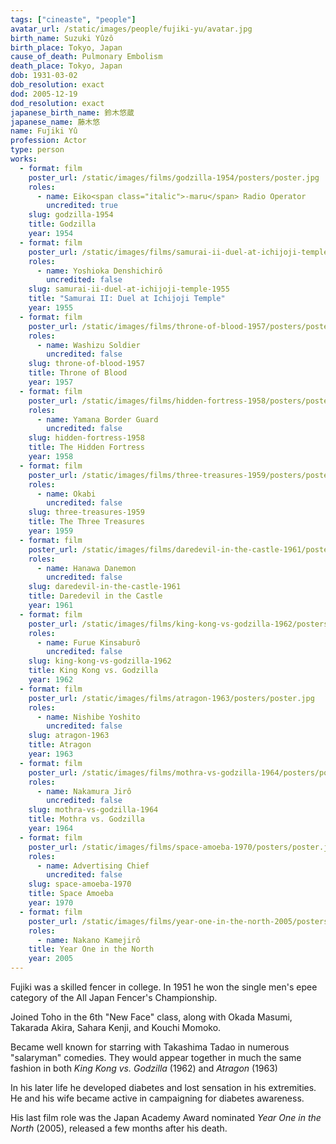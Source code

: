 ```yaml
---
tags: ["cineaste", "people"]
avatar_url: /static/images/people/fujiki-yu/avatar.jpg
birth_name: Suzuki Yûzô
birth_place: Tokyo, Japan
cause_of_death: Pulmonary Embolism
death_place: Tokyo, Japan
dob: 1931-03-02
dob_resolution: exact
dod: 2005-12-19
dod_resolution: exact
japanese_birth_name: 鈴木悠蔵
japanese_name: 藤木悠
name: Fujiki Yû
profession: Actor
type: person
works:
  - format: film
    poster_url: /static/images/films/godzilla-1954/posters/poster.jpg
    roles:
      - name: Eiko<span class="italic">-maru</span> Radio Operator
        uncredited: true
    slug: godzilla-1954
    title: Godzilla
    year: 1954
  - format: film
    poster_url: /static/images/films/samurai-ii-duel-at-ichijoji-temple-1955/posters/poster.jpg
    roles:
      - name: Yoshioka Denshichirô
        uncredited: false
    slug: samurai-ii-duel-at-ichijoji-temple-1955
    title: "Samurai II: Duel at Ichijoji Temple"
    year: 1955
  - format: film
    poster_url: /static/images/films/throne-of-blood-1957/posters/poster.jpg
    roles:
      - name: Washizu Soldier
        uncredited: false
    slug: throne-of-blood-1957
    title: Throne of Blood
    year: 1957
  - format: film
    poster_url: /static/images/films/hidden-fortress-1958/posters/poster.jpg
    roles:
      - name: Yamana Border Guard
        uncredited: false
    slug: hidden-fortress-1958
    title: The Hidden Fortress
    year: 1958
  - format: film
    poster_url: /static/images/films/three-treasures-1959/posters/poster.jpg
    roles:
      - name: Okabi
        uncredited: false
    slug: three-treasures-1959
    title: The Three Treasures
    year: 1959
  - format: film
    poster_url: /static/images/films/daredevil-in-the-castle-1961/posters/poster.jpg
    roles:
      - name: Hanawa Danemon
        uncredited: false
    slug: daredevil-in-the-castle-1961
    title: Daredevil in the Castle
    year: 1961
  - format: film
    poster_url: /static/images/films/king-kong-vs-godzilla-1962/posters/poster.jpg
    roles:
      - name: Furue Kinsaburô
        uncredited: false
    slug: king-kong-vs-godzilla-1962
    title: King Kong vs. Godzilla
    year: 1962
  - format: film
    poster_url: /static/images/films/atragon-1963/posters/poster.jpg
    roles:
      - name: Nishibe Yoshito
        uncredited: false
    slug: atragon-1963
    title: Atragon
    year: 1963
  - format: film
    poster_url: /static/images/films/mothra-vs-godzilla-1964/posters/poster.jpg
    roles:
      - name: Nakamura Jirô
        uncredited: false
    slug: mothra-vs-godzilla-1964
    title: Mothra vs. Godzilla
    year: 1964
  - format: film
    poster_url: /static/images/films/space-amoeba-1970/posters/poster.jpg
    roles:
      - name: Advertising Chief
        uncredited: false
    slug: space-amoeba-1970
    title: Space Amoeba
    year: 1970
  - format: film
    poster_url: /static/images/films/year-one-in-the-north-2005/posters/poster.jpg
    roles:
      - name: Nakano Kamejirô
    title: Year One in the North
    year: 2005
---
```


Fujiki was a skilled fencer in college. In 1951 he won the single men's epee
category of the All Japan Fencer's Championship.

Joined Toho in the 6th "New Face" class, along with Okada Masumi, Takarada
Akira, Sahara Kenji, and Kouchi Momoko.

Became well known for starring with Takashima Tadao in numerous "salaryman"
comedies. They would appear together in much the same fashion in both <i>King
Kong vs. Godzilla</i> (1962) and <i>Atragon</i> (1963)

In his later life he developed diabetes and lost sensation in his extremities.
He and his wife became active in campaigning for diabetes awareness.

His last film role was the Japan Academy Award nominated <i>Year One in the
North</i> (2005), released a few months after his death.
